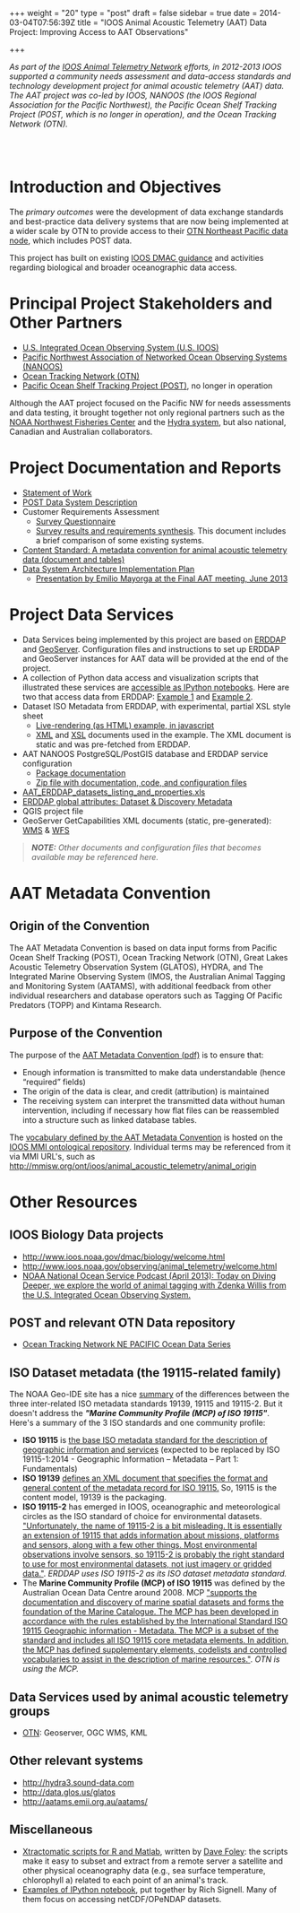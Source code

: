 +++
weight = "20"
type = "post"
draft = false
sidebar = true
date = 2014-03-04T07:56:39Z
title = "IOOS Animal Acoustic Telemetry (AAT) Data Project: Improving Access to AAT Observations"

+++

*As part of the [IOOS Animal Telemetry Network](http://www.ioos.noaa.gov/observing/animal_telemetry/welcome.html) efforts, in 2012-2013 IOOS supported a community needs assessment and data-access standards and technology development project for animal acoustic telemetry (AAT)  data. The AAT project was co-led by IOOS, NANOOS (the IOOS Regional Association for the Pacific Northwest), the Pacific Ocean Shelf Tracking Project (POST, which is no longer in operation), and the Ocean Tracking Network (OTN).* 
<!--more-->

&nbsp; <br>
&nbsp; <br>


# Introduction and Objectives 

The _primary outcomes_ were the development of data exchange standards and best-practice data delivery systems that are now being implemented at a wider scale by OTN to provide access to their [OTN Northeast Pacific data node](http://members.oceantrack.org/data/discovery/NEPACIFIC.htm), which includes POST data.

This project has built on existing [IOOS DMAC guidance](http://www.ioos.noaa.gov/data/welcome.html ) and activities regarding biological and broader oceanographic data access.

# Principal Project Stakeholders and Other Partners

 - [U.S. Integrated Ocean Observing System (U.S. IOOS)](http://www.ioos.noaa.gov)
 - [Pacific Northwest Association of Networked Ocean Observing Systems (NANOOS)](http://www.nanoos.org)
 - [Ocean Tracking Network (OTN)](http://oceantrackingnetwork.org)
 - [Pacific Ocean Shelf Tracking Project (POST)](http://en.wikipedia.org/wiki/Pacific_Ocean_Shelf_Tracking_Project), no longer in operation

Although the AAT project focused on the Pacific NW for needs assessments and data testing, it brought together not only regional partners such as the [NOAA Northwest Fisheries Center](http://www.nwfsc.noaa.gov) and the [Hydra system](http://hydra3.sound-data.com/about/), but also national, Canadian and Australian collaborators.

# Project Documentation and Reports

  - [Statement of Work](http://habu.apl.washington.edu/mayorga/aat/Animal%20Acoustic%20Telemetry%20Obs_SOW.pdf)
  - [POST Data System Description](http://habu.apl.washington.edu/mayorga/aat/POST_DataSystemDescription_DRAFT1.0.pdf)
  - Customer Requirements Assessment
     - [Survey Questionnaire](http://habu.apl.washington.edu/mayorga/aat/AAT_CustomerRequirementsQuestionnaire.pdf)
     - [Survey results and requirements synthesis](http://habu.apl.washington.edu/mayorga/aat/AAT_CustomerRequirements_2012Sep4.pdf). This document includes a brief comparison of some existing systems.
  - [Content Standard: A metadata convention for animal acoustic telemetry data (document and tables)](http://ioostech.googlecode.com/files/AAT%20Metadata%20Convention%20v1.2.pdf)
  - [Data System Architecture Implementation Plan](http://habu.apl.washington.edu/mayorga/aat/AAT_DataSystemArchitectureImplementationPlan_FINAL.pdf)
     - [Presentation by Emilio Mayorga at the Final AAT meeting, June 2013](http://habu.apl.washington.edu/mayorga/aat/Emilio_Presentation_AATworkshop_2013Jun13.pdf)


# Project Data Services

 * Data Services being implemented by this project are based on [ERDDAP](http://coastwatch.pfeg.noaa.gov/erddap/index.html) and [GeoServer](http://geoserver.org). Configuration files and instructions to set up ERDDAP and GeoServer instances for AAT data will be provided at the end of the project.
 * A collection of Python data access and visualization scripts that illustrated these services are [accessible as IPython notebooks](https://www.mygists.info/emiliom/tags/animalacoustictelem). Here are two that access data from ERDDAP: [Example 1](http://nbviewer.ipython.org/6767422) and [Example 2](http://nbviewer.ipython.org/6767450).
 * Dataset ISO Metadata from ERDDAP, with experimental, partial XSL style sheet
   * [Live-rendering (as HTML) example, in javascript](http://habu.apl.washington.edu/mayorga/aat/ISOMetadataFinalExamplePackage/xslt_client.html)
   * [XML](http://habu.apl.washington.edu/mayorga/aat/ISOMetadataFinalExamplePackage/otnnepMOSERAnTags_iso19115.xml) and [XSL](http://habu.apl.washington.edu/mayorga/aat/ISOMetadataFinalExamplePackage/OTNmetadata_Emilio.xsl) documents used in the example. The XML document is static and was pre-fetched from ERDDAP.
 * AAT NANOOS PostgreSQL/PostGIS database and ERDDAP service configuration
    * [Package documentation](http://habu.apl.washington.edu/mayorga/aat/AAT_NANOOSConfigurations_FinalPackageDocs.pdf)
   * [Zip file with documentation, code, and configuration files](http://habu.apl.washington.edu/mayorga/aat/AAT_NANOOSpg2erddap_exchange.zip)
 * [AAT_ERDDAP_datasets_listing_and_properties.xls](http://habu.apl.washington.edu/mayorga/aat/AAT_ERDDAP_datasets_listing_and_properties.xls)
 * [ERDDAP global attributes: Dataset & Discovery Metadata](http://habu.apl.washington.edu/mayorga/aat/ERDDAPDatasetMetadata-UseAndStatus-FINAL.pdf)
 * QGIS project file
 * GeoServer GetCapabilities XML documents (static, pre-generated): [WMS](http://habu.apl.washington.edu/mayorga/aat/geoserver-otnnep-WMS-GetCapabilities.xml) & [WFS](http://habu.apl.washington.edu/mayorga/aat/geoserver-otnnep-WFS-GetCapabilities.xml)

>_**NOTE:** Other documents and configuration files that becomes available may be referenced here._

# AAT Metadata Convention 

## Origin of the Convention

The AAT Metadata Convention is based on data input forms from Pacific Ocean Shelf Tracking (POST), Ocean Tracking Network (OTN), Great Lakes Acoustic Telemetry Observation System (GLATOS), HYDRA, and The Integrated Marine Observing System (IMOS, the Australian Animal Tagging and Monitoring System (AATAMS), with additional feedback from other individual researchers and database operators such as Tagging Of Pacific Predators (TOPP) and Kintama Research.

## Purpose of the Convention

The purpose of the [AAT Metadata Convention (pdf)](http://ioostech.googlecode.com/files/AAT%20Metadata%20Convention%20v1.2.pdf) is to ensure that: 
  * Enough information is transmitted to make data understandable (hence “required” fields)
  * The origin of the data is clear, and credit (attribution) is maintained
  * The receiving system can interpret the transmitted data without human intervention, including if necessary how flat files can be reassembled into a structure such as linked database tables.

The [vocabulary defined by the AAT Metadata Convention](http://mmisw.org/ont/ioos/animal_acoustic_telemetry) is hosted on the [IOOS MMI ontological repository](http://mmisw.org/ont/ioos/). Individual terms may be referenced from it via MMI URL's, such as http://mmisw.org/ont/ioos/animal_acoustic_telemetry/animal_origin

# Other Resources 

## IOOS Biology Data projects

  * http://www.ioos.noaa.gov/dmac/biology/welcome.html
  * http://www.ioos.noaa.gov/observing/animal_telemetry/welcome.html
  * [NOAA National Ocean Service Podcast (April 2013): Today on Diving Deeper, we explore the world of animal tagging with Zdenka Willis from the U.S. Integrated Ocean Observing System.](http://oceanservice.noaa.gov/podcast/p0413.html#dd46)

## POST and relevant OTN Data repository

  * [Ocean Tracking Network NE PACIFIC Ocean Data Series](http://members.oceantrack.org/data/discovery/NEPACIFIC.htm)

## ISO Dataset metadata (the 19115-related family)
 
The NOAA Geo-IDE site has a nice [summary](https://geo-ide.noaa.gov/wiki/index.php?title=ISO_FAQ#What_are_all_of_these_numbers.3F) of the differences between the three inter-related ISO metadata standards 19139, 19115 and 19115-2. But it doesn't address the _**"Marine Community Profile (MCP) of ISO 19115"**_. Here's a summary of the 3 ISO standards and one community profile:

  * **ISO 19115** is [the base ISO metadata standard for the description of geographic information and services](http://www.fgdc.gov/metadata/geospatial-metadata-standards) (expected to be replaced by ISO 19115-1:2014 - Geographic Information – Metadata – Part 1: Fundamentals)
  * **ISO 19139** [defines an XML document that specifies the format and general content of the metadata record for ISO 19115.](http://www.fgdc.gov/metadata/geospatial-metadata-standards) So, 19115 is the content model, 19139 is the packaging.
  * **ISO 19115-2** has emerged in IOOS, oceanographic and meteorological circles as the ISO standard of choice for environmental datasets. ["Unfortunately, the name of 19115-2 is a bit misleading. It is essentially an extension of 19115 that adds information about missions, platforms and sensors, along with a few other things. Most environmental observations involve sensors, so 19115-2 is probably the right standard to use for most environmental datasets, not just imagery or gridded data."](https://geo-ide.noaa.gov/wiki/index.php?title=ISO_FAQ#What_are_all_of_these_numbers.3F). _ERDDAP uses ISO 19115-2 as its ISO dataset metadata standard._
  * The **Marine Community Profile (MCP) of ISO 19115** was defined by the Australian Ocean Data Centre around 2008. MCP ["supports the documentation and discovery of marine spatial datasets and forms the foundation of the Marine Catalogue. The MCP has been developed in accordance with the rules established by the International Standard ISO 19115 Geographic information - Metadata. The MCP is a subset of the standard and includes all ISO 19115 core metadata elements. In addition, the MCP has defined supplementary elements, codelists and controlled vocabularies to assist in the description of marine resources."](http://www.aodc.org.au/index.php?id=37). _OTN is using the MCP._

## Data Services used by animal acoustic telemetry groups 

  * [OTN](http://oceantrackingnetwork.org/): Geoserver, OGC WMS, KML

## Other relevant systems 

  * http://hydra3.sound-data.com
  * http://data.glos.us/glatos
  * http://aatams.emii.org.au/aatams/

## Miscellaneous

   * [Xtractomatic scripts for R and Matlab](http://coastwatch.pfel.noaa.gov/xtracto/), written by [Dave Foley](dave.foley@noaa.gov): the scripts make it easy to subset and extract from a remote server a satellite and other physical oceanography data (e.g., sea surface temperature, chlorophyll a) related to each point of an animal's track.
  * [Examples of IPython notebook](https://gist.github.com/rsignell-usgs), put together by Rich Signell. Many of them focus on accessing netCDF/OPeNDAP datasets.